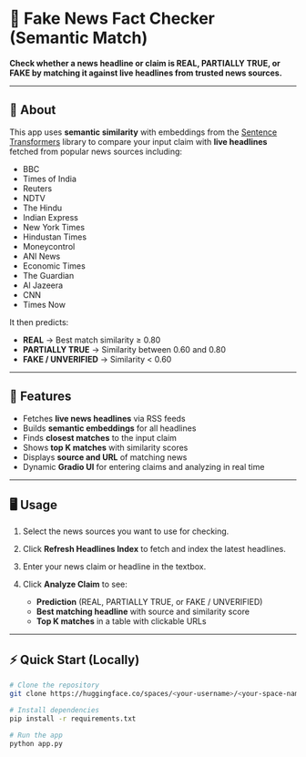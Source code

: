 # 📰 Fake News Fact Checker (Semantic Match)

**Check whether a news headline or claim is REAL, PARTIALLY TRUE, or FAKE by matching it against live headlines from trusted news sources.**

---

## 🚀 About

This app uses **semantic similarity** with embeddings from the [Sentence Transformers](https://www.sbert.net/) library to compare your input claim with **live headlines** fetched from popular news sources including:

- BBC  
- Times of India  
- Reuters  
- NDTV  
- The Hindu  
- Indian Express  
- New York Times  
- Hindustan Times  
- Moneycontrol  
- ANI News  
- Economic Times  
- The Guardian  
- Al Jazeera  
- CNN  
- Times Now  

It then predicts:

- **REAL** → Best match similarity ≥ 0.80  
- **PARTIALLY TRUE** → Similarity between 0.60 and 0.80  
- **FAKE / UNVERIFIED** → Similarity < 0.60  

---

## 📌 Features

- Fetches **live news headlines** via RSS feeds  
- Builds **semantic embeddings** for all headlines  
- Finds **closest matches** to the input claim  
- Shows **top K matches** with similarity scores  
- Displays **source and URL** of matching news  
- Dynamic **Gradio UI** for entering claims and analyzing in real time  

---

## 🖥 Usage

1. Select the news sources you want to use for checking.  
2. Click **Refresh Headlines Index** to fetch and index the latest headlines.  
3. Enter your news claim or headline in the textbox.  
4. Click **Analyze Claim** to see:

   - **Prediction** (REAL, PARTIALLY TRUE, or FAKE / UNVERIFIED)  
   - **Best matching headline** with source and similarity score  
   - **Top K matches** in a table with clickable URLs  

---

## ⚡ Quick Start (Locally)

```bash
# Clone the repository
git clone https://huggingface.co/spaces/<your-username>/<your-space-name>

# Install dependencies
pip install -r requirements.txt

# Run the app
python app.py
